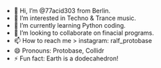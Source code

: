 - 👋 Hi, I’m @77acid303 from Berlin.
- 👀 I’m interested in Techno & Trance music.
- 🌱 I’m currently learning Python coding.
- 💞️ I’m looking to collaborate on finacial programs.
- 📫 How to reach me > instagram: ralf_protobase
- 😄 Pronouns: Protobase, Collidr
- ⚡ Fun fact: Earth is a dodecahedron! 

<!---
77acid303/77acid303 is a ✨ special ✨ repository because its `README.md` (this file) appears on your GitHub profile.
You can click the Preview link to take a look at your changes.
--->
